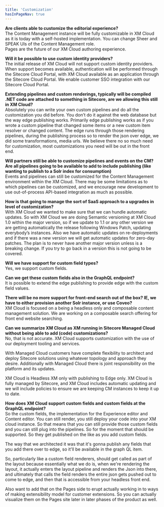 ```yaml
---
title: 'Customization'
hasInPageNav: true
---
```


**Are clients able to customize the editorial experience?**  
The Content Management instance will be fully customizable in XM Cloud as it is today with a self-hosted implementation. You can change Sheer and SPEAK UIs of the Content Management role.  
Pages are the future of our XM Cloud authoring experience.

**Will it be possible to use custom identity providers?**  
The initial release of XM Cloud will not support custom identity providers. When support becomes available, authentication will be performed through the Sitecore Cloud Portal, with XM Cloud available as an application through the Sitecore Cloud Portal. We enable customer SSO integration with our Sitecore Cloud Portal.

**Extending pipelines and custom renderings, typically will be compiled .NET code are attached to something in Sitecore, are we allowing this still in XM Cloud?**  
Absolutely you can write your own custom pipelines and do all the customization you did before. You don’t do it against the web database but the way edge publishing works. Primarily edge publishing works as if you wrote a custom pipeline that changed some items or a new custom item resolver or changed content. The edge runs through those rendering pipelines, during the publishing process so to render the json over edge, we did some transformations, media urls.
We believe there no so much need for customization, most customizations you need will be out in the front end.

**Will partners still be able to customize pipelines and events on the CM? Are all pipelines going to be available to add to include publishing (like wanting to publish to a Solr index for consumption)**  
Events and pipelines can still be customized for the Content Management environment within the XM Cloud. There may be some limitations as to which pipelines can be customized, and we encourage new development to use out-of-process API-based integration as much as possible.

**How is that going to manage the sort of SaaS approach to a upgrades in level of customization?**  
With XM Cloud we wanted to make sure that we can hundle automatic updates. So with XM Cloud we are doing Semantic versioning at XM Cloud 1.0 within the major version, so if we update to 1.1 or any other version we are getting automatically the release following Windows Patch, updating everybody’s instances. Also we have automatic updates on re-deployments and if there was a new version we will get automatic updates for zero-day patches. The plan is to never have another major version unless is a breaking change. If you try to go back in a version this is not going to be covered.

**Will we have support for custom field types?**  
Yes, we support custom fields.

**Can we get these custom fields also in the GraphQL endpoint?**  
It is possible to extend the edge publishing to provide edge with the custom field values.

**There will be no more support for front-end search out of the box? IE, we have to either provision another Solr instance, or use Coveo?**  
XM Cloud is focused on a being a headless only and composable content management solution. We are working on a composable search offering for front end website searching.

**Can we summarize XM Cloud as XM running in Sitecore Managed Cloud without being able to add (code) customizations?**  
No, that is not accurate. XM Cloud supports customization with the use of our deployment tooling and services.

With Managed Cloud customers have complete flexibility to architect and deploy Sitecore solutions using whatever topology and approach they desire. Additionally with Managed Cloud there is joint responsibility on the platform and its updates.

XM Cloud is Headless XM only with publishing to Edge only. XM Cloud is fully managed by Sitecore, and XM Cloud includes automatic updating and we will include policies to ensure we are keeping CM instances to keep it up to date.

**How does XM Cloud support custom fields and custom fields at the GraphQL endpoint?**  
So the custom fields, the implementation for the Experience editor and Content editor. You can still render, you still deploy your code into your XM cloud instance. So that means that you can still provide those custom fields and you can still plug into the pipelines. So for the moment that should be supported. So they get published on the like as you add custom fields.

The way that we architected it was that it's gonna publish any fields that you add there over to edge, so it'll be available in the graph QL item.

So, particularly like a custom field renderers, should get called as part of the layout because essentially what we do is, when we're rendering the layout, it actually enters the layout pipeline and renders the Json into there, and ultimately that calls the field renders the entire json gets pushed out to come to edge, and then that is accessible from your headless front end.

Also want to add that on the Pages side to erupt actually working in to ways of making extensibility model for customer extensions. So you can actually visualize them on the Pages site later in later phases of the product as well.
